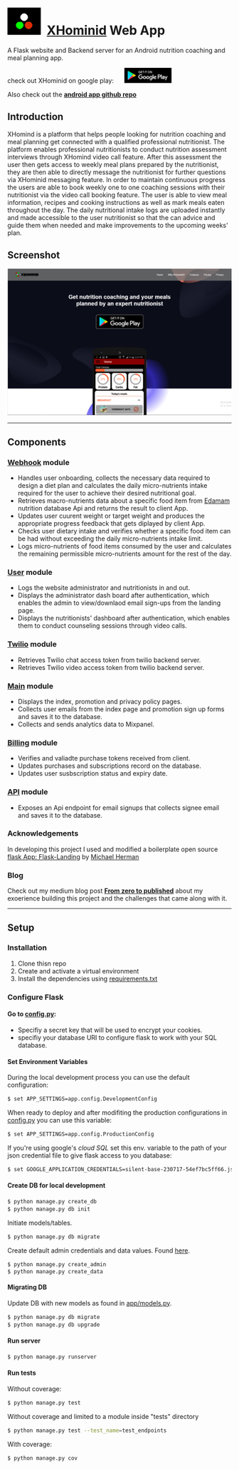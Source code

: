 # ![alt text](logo3.png "logo")&nbsp; [XHominid](http://www.xhominid.com/) Web App


A Flask website and Backend server for an Android nutrition coaching and meal planning app.

check out XHominid on google play: &nbsp;&nbsp;&nbsp;&nbsp; [![alt text](android-badge.png "Google play lisiting")](https://play.google.com/store/apps/details?id=com.main.android.activium&pcampaignid=MKT-Other-global-all-co-prtnr-py-PartBadge-Mar2515-1)

Also check out the [**android app github repo**](https://github.com/h-amg/XHominid-Android-App)

## Introduction

XHomind is a platform that helps people looking for nutrition coaching and meal planning get connected with a qualified professional nutritionist. The platform enables professional nutritionists to conduct nutrition assessment interviews through XHomind video call feature. After this assessment the user then gets access to weekly meal plans prepared by the nutritionist, they are then able to directly message the nutritionist for further questions via XHominid messaging feature. In order to maintain continuous progress the users are able to book weekly one to one coaching sessions with their nutritionist via the video call booking feature. The user is able to view meal information, recipes and cooking instructions as well as mark meals eaten throughout the day. The daily nutritional intake logs are uploaded instantly and made accessible to the user nutritionist so that the can advice and guide them when needed and make improvements to the upcoming weeks' plan.

## Screenshot
![alt text](screenshots/sc_1.png "screenshot 1")

---

## Components

### [Webhook](app/mod_webhook) module
- Handles user onboarding, collects the necessary data required to design a diet plan and calculates the daily micro-nutrients intake required for the user to achieve their desired nutritional goal.
- Retrieves macro-nutrients data  about a specific food item from [Edamam](https://developer.edamam.com/) nutrition database Api and returns the result to client App.
- Updates user cuurent weight or target weight and produces the appropriate progress feedback that gets diplayed by client App.
- Checks user dietary intake and verifies whether a specific food item can be had without exceeding the daily micro-nutrients intake limit.
- Logs micro-nutrients of food items consumed by the user and calculates the remaining permissible micro-nutrients amount for the rest of the day.

### [User](app/mod_user) module
- Logs the website administrator and nutritionists in and out.
- Displays the administrator dash board after authentication, which enables the admin to view/downlaod email sign-ups from the landing page.
- Displays the nutritionists' dashboard after authentication, which enables them to conduct counseling sessions through video calls.

### [Twilio](app/mod_twilio) module
- Retrieves Twilio chat access token from twilio backend server.
- Retrieves Twilio video access token from twilio backend server.

### [Main](app/mod_main) module
- Displays the index, promotion and privacy policy pages.
- Collects user emails from the index page and promotion sign up forms and saves it to the database.
- Collects and sends analytics data to Mixpanel.

### [Billing](app/mod_billing) module
- Verifies and valiadte purchase tokens received from client.
- Updates purchases and subscriptions record on the database.
- Updates user susbscription status and expiry date.

### [API](app/mod_api) module
- Exposes an Api endpoint for email signups that collects signee email and saves it to the database.

### Acknowledgements
In developing this project I used and modified a boilerplate open source [flask App: Flask-Landing](https://github.com/mjhea0/Flask-Landing) by [Michael Herman](https://github.com/mjhea0)

### Blog
Check out my medium blog post [**From zero to published**](https://medium.com/@husamgibreel_91278/from-zero-to-published-7d9ba9de926a?source=friends_link&sk=19518dcd3eeff403237149fb00d716c9) about my exoerience building this project and the challenges that came along with it.

---

## Setup

### Installation

1. Clone thisn repo 
1. Create and activate a virtual environment
1. Install the dependencies using [requirements.txt](requirements.txt)

### Configure Flask
#### Go to [config.py](app/config.py):
- Specifiy a secret key that will be used to encrypt your cookies.
- specifiy your database URI to configure flask to work with your SQL database.

#### Set Environment Variables

During the local development process you can use the default configuration:

```sh
$ set APP_SETTINGS=app.config.DevelopmentConfig
```
When ready to deploy and after modifiting the production configurations in [config.py](app/config.py) you can use this variable:
```sh
$ set APP_SETTINGS=app.config.ProductionConfig
```
If you're using google's *cloud SQL* set this env. variable to the path of your json credential file to give flask access to you database:

```sh
$ set GOOGLE_APPLICATION_CREDENTIALS=silent-base-230717-54ef7bc5ff66.json
```

#### Create DB for local development

```sh
$ python manage.py create_db
$ python manage.py db init
```
Initiate models/tables.
```sh
$ python manage.py db migrate 
```
Create default admin credentials and data values. Found [here](manage.py).
```sh+
$ python manage.py create_admin 
$ python manage.py create_data
```

#### Migrating DB

Update DB with new models as found in [app/models.py](app/models.py).
```sh
$ python manage.py db migrate
$ python manage.py db upgrade
```

#### Run server

```sh
$ python manage.py runserver
```

#### Run tests

Without coverage:

```sh
$ python manage.py test
```

Without coverage and limited to a module inside "tests" directory

```sh
$ python manage.py test --test_name=test_endpoints
```

With coverage:

```sh
$ python manage.py cov
```